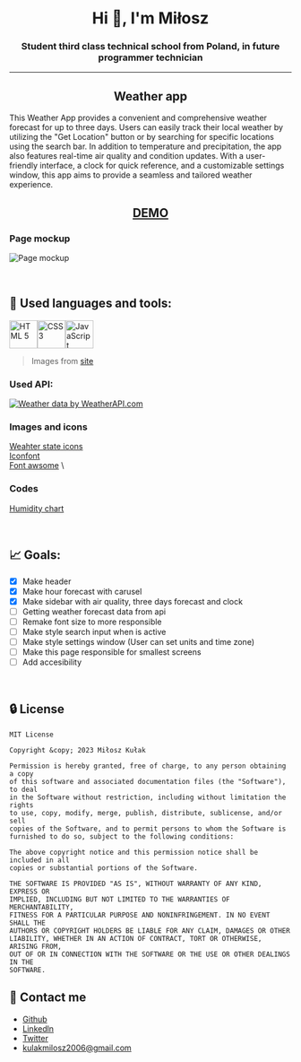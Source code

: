 <h1 align="center">Hi 👋, I'm Miłosz</h1>
<h3 align="center">Student third class technical school from Poland, in future programmer technician</h3>

---

<h2 align="center"><b>Weather app</b></h2>

This Weather App provides a convenient and comprehensive weather forecast for up to three days. Users can easily track their local weather by utilizing the "Get Location" button or by searching for specific locations using the search bar. In addition to temperature and precipitation, the app also features real-time air quality and condition updates. With a user-friendly interface, a clock for quick reference, and a customizable settings window, this app aims to provide a seamless and tailored weather experience.


<h2 align="center"><a href="https://weather-app-by-nisser111.netlify.app/">DEMO</a></h2>

### Page mockup
![Page mockup](app\images\readme-src\image.png)

<br>

## 🔎 Used languages and tools:

<img src="https://cdn.svgporn.com/logos/html-5.svg" alt="HTML 5" width="50" height="50"><img src="https://cdn.svgporn.com/logos/css-3.svg" alt="CSS 3" width="50" height="50"><img src="https://cdn.svgporn.com/logos/javascript.svg" alt="JavaScript" width="50" height="50">
> Images from [site](https://svgporn.com/)

### Used API: 

<a href="https://www.weatherapi.com/" title="Free Weather API"><img src='//cdn.weatherapi.com/v4/images/weatherapi_logo.png' alt="Weather data by WeatherAPI.com" border="0"></a>

### Images and icons
[Weahter state icons](https://dribbble.com/onufriev) \
[Iconfont](https://icofont.com/) \
[Font awsome](https://fontawesome.com/) \

### Codes
[Humidity chart](https://codepen.io/davatron5000/pen/jzMmME)


<br>

## 📈 Goals:

- [x] Make header
- [x] Make hour forecast with carusel
- [x] Make sidebar with air quality, three days forecast and clock
- [ ] Getting weather forecast data from api
- [ ] Remake font size to more responsible
- [ ] Make style search input when is active
- [ ] Make style settings window (User can set units and time zone)
- [ ] Make this page responsible for smallest screens
- [ ] Add accesibility

<br>

## 🔒 License

    MIT License

    Copyright &copy; 2023 Miłosz Kułak

    Permission is hereby granted, free of charge, to any person obtaining a copy
    of this software and associated documentation files (the "Software"), to deal
    in the Software without restriction, including without limitation the rights
    to use, copy, modify, merge, publish, distribute, sublicense, and/or sell
    copies of the Software, and to permit persons to whom the Software is
    furnished to do so, subject to the following conditions:

    The above copyright notice and this permission notice shall be included in all
    copies or substantial portions of the Software.

    THE SOFTWARE IS PROVIDED "AS IS", WITHOUT WARRANTY OF ANY KIND, EXPRESS OR
    IMPLIED, INCLUDING BUT NOT LIMITED TO THE WARRANTIES OF MERCHANTABILITY,
    FITNESS FOR A PARTICULAR PURPOSE AND NONINFRINGEMENT. IN NO EVENT SHALL THE
    AUTHORS OR COPYRIGHT HOLDERS BE LIABLE FOR ANY CLAIM, DAMAGES OR OTHER
    LIABILITY, WHETHER IN AN ACTION OF CONTRACT, TORT OR OTHERWISE, ARISING FROM,
    OUT OF OR IN CONNECTION WITH THE SOFTWARE OR THE USE OR OTHER DEALINGS IN THE
    SOFTWARE.

## 📧 Contact me

- [Github](https://www.github.com/Nisser111)
- [Linkedln](https://www.linkedin.com/in/mi%C5%82osz-ku%C5%82ak-047948223/)
- [Twitter](https://twitter.com/MiloszKulak)
- kulakmilosz2006@gmail.com
